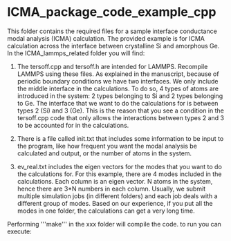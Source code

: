 # ICMA_package_code_example_cpp


This folder contains the required files for a sample interface conductance modal analysis (ICMA) calculation. The provided example is for ICMA calculation across the interface between crystalline Si and amorphous Ge. In the ICMA_lammps_related folder you will find:

1) The tersoff.cpp and tersoff.h are intended for LAMMPS. Recompile LAMMPS using these files. As explained in the manuscript, because of periodic boundary conditions we have two interfaces. We only include the middle interface in the calculations. To do so, 4 types of atoms are introduced in the system: 2 types belonging to Si and 2 types belonging to Ge. The interface that we want to do the calculations for is between types 2 (Si) and 3 (Ge). This is the reason that you see a condition in the tersoff.cpp code that only allows the interactions between types 2 and 3 to be accounted for in the calculations.

2) There is a file called init.txt that includes some information to be input to the program, like how frequent you want the modal analysis be calculated and output, or the number of atoms in the system.

3) ev_real.txt includes the eigen vectors for the modes that you want to do the calculations for. For this example, there are 4 modes included in the calculations. Each column is an eigen vector. N atoms in the system, hence there are 3*N numbers in each column. Usually, we submit multiple simulation jobs (in different folders) and each job deals with a different group of modes. Based on our experience, if you put all the modes in one folder, the calculations can get a very long time.

Performing
'''make'''
in the xxx folder will compile the code. to run you can execute:

